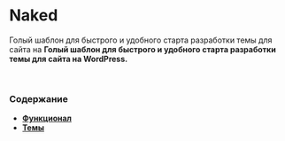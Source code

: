 # Naked

Голый шаблон для быстрого и удобного старта разработки темы для сайта на <b>Голый шаблон для быстрого и удобного старта разработки темы для сайта на <b>WordPress</b>.

<br>

### Содержание
- [Функционал](wp-content/mu-plugins)
- [Темы](wp-content/themes)